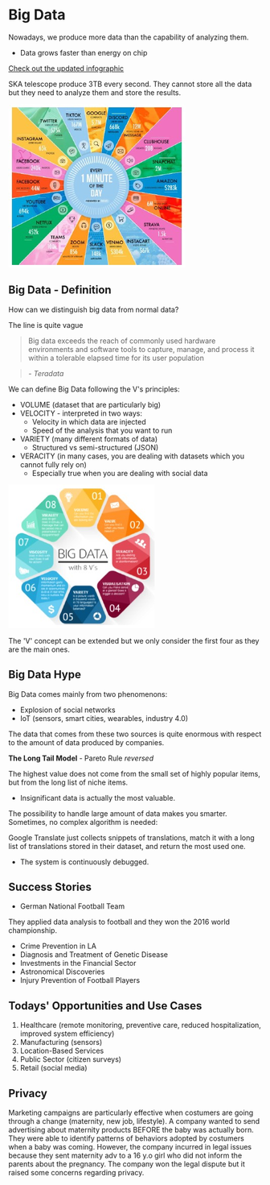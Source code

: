 # Big Data

Nowadays, we produce more data than the capability of analyzing them.

- Data grows faster than energy on chip

[Check out the updated infographic](https://www.domo.com/learn/infographic/data-never-sleeps-9)

SKA telescope produce 3TB every second. 
They cannot store all the data but they need to analyze them and store the results.

![](domo.jpg)

## Big Data - Definition

How can we distinguish big data from normal data?

The line is quite vague


>Big data exceeds the reach of commonly used hardware environments and software tools to capture, manage, and process it within a tolerable elapsed time for its user population

> *- Teradata*

We can define Big Data following the V's principles:

- VOLUME (dataset that are particularly big)
- VELOCITY - interpreted in two ways:
    - Velocity in which data are injected 
    - Speed of the analysis that you want to run
- VARIETY (many different formats of data)
    - Structured vs semi-structured (JSON)
- VERACITY (in many cases, you are dealing with datasets which you cannot fully rely on)
    - Especially true when you are dealing with social data 

![](datav.jpg)

The 'V' concept can be extended but we only consider the first four as they are the main ones.

## Big Data Hype

Big Data comes mainly from two phenomenons:

- Explosion of social networks
- IoT (sensors, smart cities, wearables, industry 4.0)

The data that comes from these two sources is quite enormous with respect to the amount of data produced by companies. 

**The Long Tail Model** - Pareto Rule *reversed*

The highest value does not come from the small set of highly popular items, but from the long list of niche items.

- Insignificant data is actually the most valuable.

The possibility to handle large amount of data makes you smarter. Sometimes, no complex algorithm is needed:

Google Translate just collects snippets of translations, match it with a long list of translations stored in their dataset, and return the most used one.

- The system is continuously debugged.

## Success Stories

- German National Football Team

They applied data analysis to football and they won the 2016 world championship.

- Crime Prevention in LA
- Diagnosis and Treatment of Genetic Disease 
- Investments in the Financial Sector
- Astronomical Discoveries
- Injury Prevention of Football Players

## Todays' Opportunities and Use Cases

1. Healthcare (remote monitoring, preventive care, reduced hospitalization, improved system efficiency)
2. Manufacturing (sensors)
3. Location-Based Services
4. Public Sector (citizen surveys)
5. Retail (social media)

## Privacy

Marketing campaigns are particularly effective when costumers are going through a change (maternity, new job, lifestyle).
A company wanted to send advertising about maternity products BEFORE the baby was actually born. They were able to identify patterns of behaviors adopted by costumers when a baby was coming. 
However, the company incurred in legal issues because they sent maternity adv to a 16 y.o girl who did not inform the parents about the pregnancy.
The company won the legal dispute but it raised some concerns regarding privacy. 

